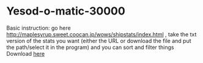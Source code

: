 # Yesod-o-matic-30000
Basic instruction: go here http://maplesyrup.sweet.coocan.jp/wows/shipstats/index.html , take the txt version of the stats you want (either the URL or download the file and put the path/select it in the program) and you can sort and filter things
Download [here](https://github.com/yesod30/Yesod-o-matic-30000/releases/latest)
